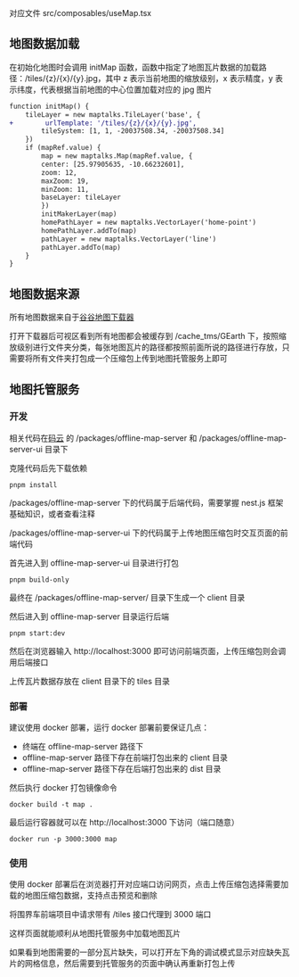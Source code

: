 对应文件 src/composables/useMap.tsx

## 地图数据加载

在初始化地图时会调用 initMap 函数，函数中指定了地图瓦片数据的加载路径：/tiles/{z}/{x}/{y}.jpg，其中 z 表示当前地图的缩放级别，x 表示精度，y 表示纬度，代表根据当前地图的中心位置加载对应的 jpg 图片

```diff
function initMap() {
    tileLayer = new maptalks.TileLayer('base', {
+        urlTemplate: '/tiles/{z}/{x}/{y}.jpg',
        tileSystem: [1, 1, -20037508.34, -20037508.34]
    })
    if (mapRef.value) {
        map = new maptalks.Map(mapRef.value, {
        center: [25.97905635, -10.66232601],
        zoom: 12,
        maxZoom: 19,
        minZoom: 11,
        baseLayer: tileLayer
        })
        initMakerLayer(map)
        homePathLayer = new maptalks.VectorLayer('home-point')
        homePathLayer.addTo(map)
        pathLayer = new maptalks.VectorLayer('line')
        pathLayer.addTo(map)
    }
}
```

## 地图数据来源

所有地图数据来自于[谷谷地图下载器](http://gggis.com/)

打开下载器后可视区看到所有地图都会被缓存到 /cache_tms/GEarth 下，按照缩放级别进行文件夹分类，每张地图瓦片的路径都按照前面所说的路径进行存放，只需要将所有文件夹打包成一个压缩包上传到地图托管服务上即可

## 地图托管服务

### 开发

相关代码在[码云](https://gitee.com/imrobotri/map-tile-hosting-service.git) 的 /packages/offline-map-server 和 /packages/offline-map-server-ui 目录下

克隆代码后先下载依赖

```shell
pnpm install
```

/packages/offline-map-server 下的代码属于后端代码，需要掌握 nest.js 框架基础知识，或者查看注释

/packages/offline-map-server-ui 下的代码属于上传地图压缩包时交互页面的前端代码

首先进入到 offline-map-server-ui 目录进行打包

```shell
pnpm build-only
```

最终在 /packages/offline-map-server/ 目录下生成一个 client 目录

然后进入到 offline-map-server 目录运行后端

```shell
pnpm start:dev
```

然后在浏览器输入 http://localhost:3000 即可访问前端页面，上传压缩包则会调用后端接口

上传瓦片数据存放在 client 目录下的 tiles 目录

### 部署

建议使用 docker 部署，运行 docker 部署前要保证几点：

- 终端在 offline-map-server 路径下
- offline-map-server 路径下存在前端打包出来的 client 目录
- offline-map-server 路径下存在后端打包出来的 dist 目录

然后执行 docker 打包镜像命令

```shell
docker build -t map .
```

最后运行容器就可以在 http://localhost:3000 下访问（端口随意）

```shell
docker run -p 3000:3000 map
```

### 使用

使用 docker 部署后在浏览器打开对应端口访问网页，点击上传压缩包选择需要加载的地图压缩包数据，支持点击预览和删除

将围界车前端项目中请求带有 /tiles 接口代理到 3000 端口

这样页面就能顺利从地图托管服务中加载地图瓦片

如果看到地图需要的一部分瓦片缺失，可以打开左下角的调试模式显示对应缺失瓦片的网格信息，然后需要到托管服务的页面中确认再重新打包上传
